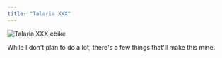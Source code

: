 ```yaml
---
title: "Talaria XXX"
---
```


![Talaria XXX ebike](<2023-07-18 09.24.07.jpg> "It definitely goes vroom")

While I don't plan to do a lot, there's a few things that'll make this mine.
